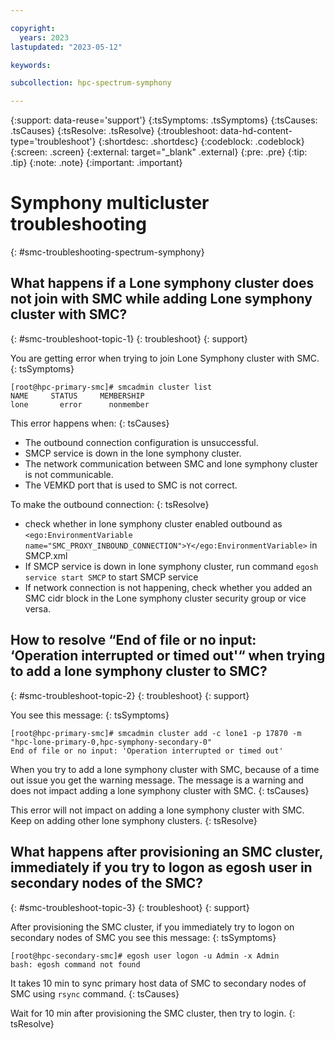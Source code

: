 ```yaml
---

copyright:
  years: 2023
lastupdated: "2023-05-12"

keywords: 

subcollection: hpc-spectrum-symphony

---
```


{:support: data-reuse='support'}
{:tsSymptoms: .tsSymptoms}
{:tsCauses: .tsCauses}
{:tsResolve: .tsResolve}
{:troubleshoot: data-hd-content-type='troubleshoot'}
{:shortdesc: .shortdesc}
{:codeblock: .codeblock}
{:screen: .screen}
{:external: target="_blank" .external}
{:pre: .pre}
{:tip: .tip}
{:note: .note}
{:important: .important}

# Symphony multicluster troubleshooting
{: #smc-troubleshooting-spectrum-symphony}

## What happens if a Lone symphony cluster does not join with SMC while adding Lone symphony cluster with SMC?
{: #smc-troubleshoot-topic-1}
{: troubleshoot}
{: support}

You are getting error when trying to join Lone Symphony cluster with SMC.
{: tsSymptoms}

```text
[root@hpc-primary-smc]# smcadmin cluster list
NAME     STATUS     MEMBERSHIP 
lone       error      nonmember
```

This error happens when:
{: tsCauses}

- The outbound connection configuration is unsuccessful.
- SMCP service is down in the lone symphony cluster.
- The network communication between SMC and lone symphony cluster is not communicable.
- The VEMKD port that is used to SMC is not correct.

To make the outbound connection: 
{: tsResolve}

- check whether in lone symphony cluster enabled outbound as `<ego:EnvironmentVariable name="SMC_PROXY_INBOUND_CONNECTION">Y</ego:EnvironmentVariable>` in SMCP.xml
- If SMCP service is down in lone symphony cluster, run command `egosh service start SMCP` to start SMCP service
- If network connection is not happening, check whether you added an SMC cidr block in the Lone symphony cluster security group or vice versa.

## How to resolve “End of file or no input: ‘Operation interrupted or timed out'“ when trying to add a lone symphony cluster to SMC?
{: #smc-troubleshoot-topic-2}
{: troubleshoot}
{: support}

You see this message:
{: tsSymptoms}

```text
[root@hpc-primary-smc]# smcadmin cluster add -c lone1 -p 17870 -m "hpc-lone-primary-0,hpc-symphony-secondary-0"
End of file or no input: 'Operation interrupted or timed out'
```

When you try to add a lone symphony cluster with SMC, because of a time out issue you get the warning message. The message is a warning and does not impact adding a lone symphony cluster with SMC.
{: tsCauses}

This error will not impact on adding a lone symphony cluster with SMC. Keep on adding other lone symphony clusters.
{: tsResolve}

## What happens after provisioning an SMC cluster, immediately if you try to logon as egosh user in secondary nodes of the SMC?
{: #smc-troubleshoot-topic-3}
{: troubleshoot}
{: support}

After provisioning the SMC cluster, if you immediately try to logon on secondary nodes of SMC you see this message: 
{: tsSymptoms}

```text
[root@hpc-secondary-smc]# egosh user logon -u Admin -x Admin
bash: egosh command not found
```

It takes 10 min to sync primary host data of SMC to secondary nodes of SMC using `rsync` command.
{: tsCauses}

Wait for 10 min after provisioning the SMC cluster, then try to login.
{: tsResolve}

